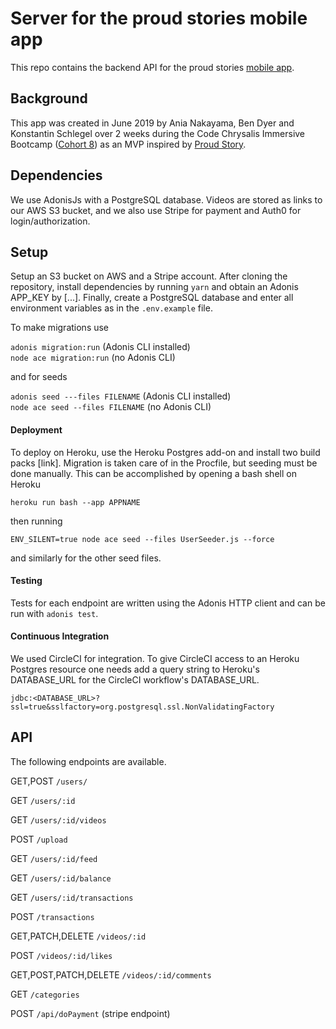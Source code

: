 # Server for the proud stories mobile app 

This repo contains the backend API for the proud stories [mobile app](https://github.com/proud-stories/proud-stories-backend).

## Background

This app was created in June 2019 by Ania Nakayama, Ben Dyer and Konstantin Schlegel over 2 weeks during the Code Chrysalis Immersive Bootcamp ([Cohort 8](https://medium.com/code-chrysalis/code-chrysalis-cohort-8-student-introductions-ba8980e6c3f8)) as an MVP inspired by [Proud Story](http://proud-story.com/en/homepage/).

## Dependencies

We use AdonisJs with a PostgreSQL database. Videos are stored as links to our AWS S3 bucket, and we also use Stripe for payment and Auth0 for login/authorization.

## Setup

Setup an S3 bucket on AWS and a Stripe account. After cloning the repository, install dependencies by running `yarn` and obtain an Adonis APP_KEY by [...]. Finally, create a PostgreSQL database and enter all environment variables as in the `.env.example` file.

To make migrations use

```adonis migration:run``` (Adonis CLI installed) <br>
```node ace migration:run``` (no Adonis CLI)

and for seeds

```adonis seed ---files FILENAME``` (Adonis CLI installed)<br>
```node ace seed --files FILENAME``` (no Adonis CLI)

#### Deployment

To deploy on Heroku, use the Heroku Postgres add-on and install two build packs [link]. Migration is taken care of in the Procfile, but seeding must be done manually. This can be accomplished by opening a bash shell on Heroku

```heroku run bash --app APPNAME```

then running

```ENV_SILENT=true node ace seed --files UserSeeder.js --force```

and similarly for the other seed files.

#### Testing

Tests for each endpoint are written using the Adonis HTTP client and can be run with `adonis test`.

#### Continuous Integration

We used CircleCI for integration. To give CircleCI access to an Heroku Postgres resource one needs add a query string to Heroku's DATABASE_URL for the CircleCI workflow's DATABASE_URL.

```jdbc:<DATABASE_URL>?ssl=true&sslfactory=org.postgresql.ssl.NonValidatingFactory```

## API

The following endpoints are available.

GET,POST ```/users/```

GET ```/users/:id```

GET ```/users/:id/videos```

POST ```/upload```

GET ```/users/:id/feed```

GET ```/users/:id/balance```

GET ```/users/:id/transactions```

POST ```/transactions```

GET,PATCH,DELETE ```/videos/:id```

POST ```/videos/:id/likes```

GET,POST,PATCH,DELETE ```/videos/:id/comments```

GET ```/categories```

POST ```/api/doPayment``` (stripe endpoint)
